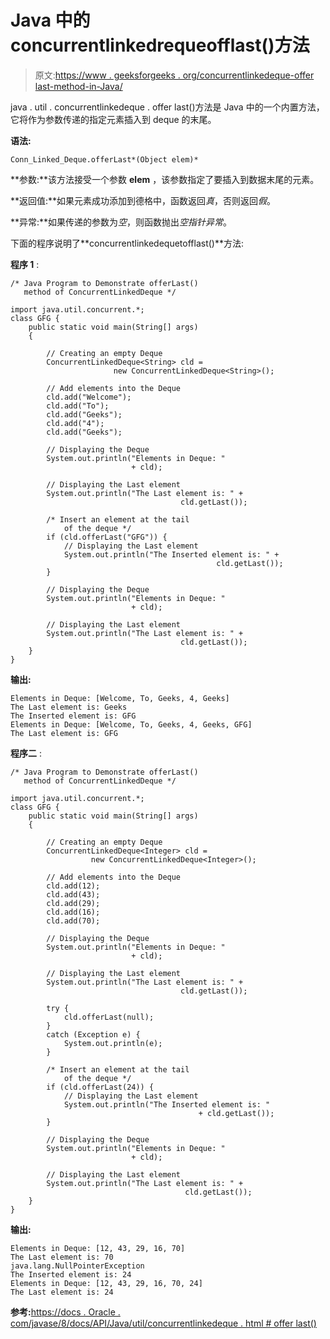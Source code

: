 # Java 中的 concurrentlinkedrequeofflast()方法

> 原文:[https://www . geeksforgeeks . org/concurrentlinkedeque-offer last-method-in-Java/](https://www.geeksforgeeks.org/concurrentlinkeddeque-offerlast-method-in-java/)

java . util . concurrentlinkedeque . offer last()方法是 Java 中的一个内置方法，它将作为参数传递的指定元素插入到 deque 的末尾。

**语法:**

```
Conn_Linked_Deque.offerLast*(Object elem)*
```

**参数:**该方法接受一个参数 **elem** ，该参数指定了要插入到数据末尾的元素。

**返回值:**如果元素成功添加到德格中，函数返回*真*，否则返回*假*。

**异常:**如果传递的参数为*空*，则函数抛出*空指针异常*。

下面的程序说明了**concurrentlinkedequetofflast()**方法:

**程序 1** :

```
/* Java Program to Demonstrate offerLast()
   method of ConcurrentLinkedDeque */

import java.util.concurrent.*;
class GFG {
    public static void main(String[] args)
    {

        // Creating an empty Deque
        ConcurrentLinkedDeque<String> cld = 
                       new ConcurrentLinkedDeque<String>();

        // Add elements into the Deque
        cld.add("Welcome");
        cld.add("To");
        cld.add("Geeks");
        cld.add("4");
        cld.add("Geeks");

        // Displaying the Deque
        System.out.println("Elements in Deque: "
                           + cld);

        // Displaying the Last element
        System.out.println("The Last element is: " + 
                                      cld.getLast());

        /* Insert an element at the tail
            of the deque */
        if (cld.offerLast("GFG")) {
            // Displaying the Last element
            System.out.println("The Inserted element is: " + 
                                              cld.getLast());
        }

        // Displaying the Deque
        System.out.println("Elements in Deque: "
                           + cld);

        // Displaying the Last element
        System.out.println("The Last element is: " + 
                                      cld.getLast());
    }
}
```

**输出:**

```
Elements in Deque: [Welcome, To, Geeks, 4, Geeks]
The Last element is: Geeks
The Inserted element is: GFG
Elements in Deque: [Welcome, To, Geeks, 4, Geeks, GFG]
The Last element is: GFG

```

**程序二** :

```
/* Java Program to Demonstrate offerLast()
   method of ConcurrentLinkedDeque */

import java.util.concurrent.*;
class GFG {
    public static void main(String[] args)
    {

        // Creating an empty Deque
        ConcurrentLinkedDeque<Integer> cld = 
                  new ConcurrentLinkedDeque<Integer>();

        // Add elements into the Deque
        cld.add(12);
        cld.add(43);
        cld.add(29);
        cld.add(16);
        cld.add(70);

        // Displaying the Deque
        System.out.println("Elements in Deque: "
                           + cld);

        // Displaying the Last element
        System.out.println("The Last element is: " + 
                                      cld.getLast());

        try {
            cld.offerLast(null);
        }
        catch (Exception e) {
            System.out.println(e);
        }

        /* Insert an element at the tail
            of the deque */
        if (cld.offerLast(24)) {
            // Displaying the Last element
            System.out.println("The Inserted element is: "
                                          + cld.getLast());
        }

        // Displaying the Deque
        System.out.println("Elements in Deque: "
                           + cld);

        // Displaying the Last element
        System.out.println("The Last element is: " +
                                       cld.getLast());
    }
}
```

**输出:**

```
Elements in Deque: [12, 43, 29, 16, 70]
The Last element is: 70
java.lang.NullPointerException
The Inserted element is: 24
Elements in Deque: [12, 43, 29, 16, 70, 24]
The Last element is: 24

```

**参考:**[https://docs . Oracle . com/javase/8/docs/API/Java/util/concurrentlinkedeque . html # offer last()](https://docs.oracle.com/javase/8/docs/api/java/util/concurrent/ConcurrentLinkedDeque.html#offerLast-E-)